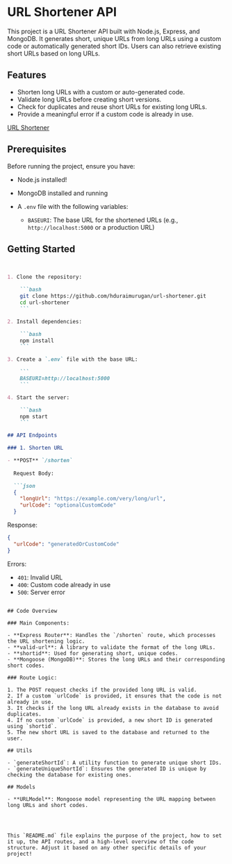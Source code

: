 # URL Shortener API

This project is a URL Shortener API built with Node.js, Express, and MongoDB. It generates short, unique URLs from long URLs using a custom code or automatically generated short IDs. Users can also retrieve existing short URLs based on long URLs.

## Features

- Shorten long URLs with a custom or auto-generated code.
- Validate long URLs before creating short versions.
- Check for duplicates and reuse short URLs for existing long URLs.
- Provide a meaningful error if a custom code is already in use.

 [URL Shortener](https://github.com/user-attachments/assets/26fff3a9-d599-4196-8a5a-4000f5ff7012)

## Prerequisites

Before running the project, ensure you have:

- Node.js installed!

- MongoDB installed and running
- A `.env` file with the following variables:
  - `BASEURI`: The base URL for the shortened URLs (e.g., `http://localhost:5000` or a production URL)

## Getting Started

```markdown


1. Clone the repository:

    ```bash
    git clone https://github.com/hduraimurugan/url-shortener.git
    cd url-shortener
    ```

2. Install dependencies:

    ```bash
    npm install
    ```

3. Create a `.env` file with the base URL:

    ```
    BASEURI=http://localhost:5000
    ```

4. Start the server:

    ```bash
    npm start
    ```

## API Endpoints

### 1. Shorten URL

- **POST** `/shorten`
  
  Request Body:

  ```json
  {
    "longUrl": "https://example.com/very/long/url",
    "urlCode": "optionalCustomCode"
  }
  ```

  Response:

  ```json
  {
    "urlCode": "generatedOrCustomCode"
  }
  ```

  Errors:
  
  - `401`: Invalid URL
  - `400`: Custom code already in use
  - `500`: Server error

   ```

## Code Overview

### Main Components:

- **Express Router**: Handles the `/shorten` route, which processes the URL shortening logic.
- **valid-url**: A library to validate the format of the long URLs.
- **shortid**: Used for generating short, unique codes.
- **Mongoose (MongoDB)**: Stores the long URLs and their corresponding short codes.

### Route Logic:

1. The POST request checks if the provided long URL is valid.
2. If a custom `urlCode` is provided, it ensures that the code is not already in use.
3. It checks if the long URL already exists in the database to avoid duplicates.
4. If no custom `urlCode` is provided, a new short ID is generated using `shortid`.
5. The new short URL is saved to the database and returned to the user.

## Utils

- `generateShortId`: A utility function to generate unique short IDs.
- `generateUniqueShortId`: Ensures the generated ID is unique by checking the database for existing ones.

## Models

- **URLModel**: Mongoose model representing the URL mapping between long URLs and short codes.




This `README.md` file explains the purpose of the project, how to set it up, the API routes, and a high-level overview of the code structure. Adjust it based on any other specific details of your project!
